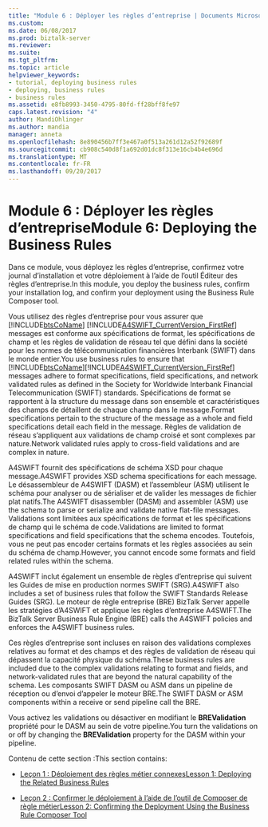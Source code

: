 ```yaml
---
title: "Module 6 : Déployer les règles d’entreprise | Documents Microsoft"
ms.custom: 
ms.date: 06/08/2017
ms.prod: biztalk-server
ms.reviewer: 
ms.suite: 
ms.tgt_pltfrm: 
ms.topic: article
helpviewer_keywords:
- tutorial, deploying business rules
- deploying, business rules
- business rules
ms.assetid: e8fb8993-3450-4795-80fd-ff28bff8fe97
caps.latest.revision: "4"
author: MandiOhlinger
ms.author: mandia
manager: anneta
ms.openlocfilehash: 8e890456b7ff3e467a0f513a261d12a52f92689f
ms.sourcegitcommit: cb908c540d8f1a692d01dc8f313e16cb4b4e696d
ms.translationtype: MT
ms.contentlocale: fr-FR
ms.lasthandoff: 09/20/2017
---
```

# <a name="module-6-deploying-the-business-rules"></a><span data-ttu-id="74b5e-102">Module 6 : Déployer les règles d’entreprise</span><span class="sxs-lookup"><span data-stu-id="74b5e-102">Module 6: Deploying the Business Rules</span></span>
<span data-ttu-id="74b5e-103">Dans ce module, vous déployez les règles d’entreprise, confirmez votre journal d’installation et votre déploiement à l’aide de l’outil Éditeur des règles d’entreprise.</span><span class="sxs-lookup"><span data-stu-id="74b5e-103">In this module, you deploy the business rules, confirm your installation log, and confirm your deployment using the Business Rule Composer tool.</span></span>  
  
 <span data-ttu-id="74b5e-104">Vous utilisez des règles d’entreprise pour vous assurer que [!INCLUDE[btsCoName](../../includes/btsconame-md.md)] [!INCLUDE[A4SWIFT_CurrentVersion_FirstRef](../../includes/a4swift-currentversion-firstref-md.md)] messages est conforme aux spécifications de format, les spécifications de champ et les règles de validation de réseau tel que défini dans la société pour les normes de télécommunication financières Interbank (SWIFT) dans le monde entier.</span><span class="sxs-lookup"><span data-stu-id="74b5e-104">You use business rules to ensure that [!INCLUDE[btsCoName](../../includes/btsconame-md.md)][!INCLUDE[A4SWIFT_CurrentVersion_FirstRef](../../includes/a4swift-currentversion-firstref-md.md)] messages adhere to format specifications, field specifications, and network validated rules as defined in the Society for Worldwide Interbank Financial Telecommunication (SWIFT) standards.</span></span> <span data-ttu-id="74b5e-105">Spécifications de format se rapportent à la structure du message dans son ensemble et caractéristiques des champs de détaillent de chaque champ dans le message.</span><span class="sxs-lookup"><span data-stu-id="74b5e-105">Format specifications pertain to the structure of the message as a whole and field specifications detail each field in the message.</span></span> <span data-ttu-id="74b5e-106">Règles de validation de réseau s’appliquent aux validations de champ croisé et sont complexes par nature.</span><span class="sxs-lookup"><span data-stu-id="74b5e-106">Network validated rules apply to cross-field validations and are complex in nature.</span></span>  
  
 <span data-ttu-id="74b5e-107">A4SWIFT fournit des spécifications de schéma XSD pour chaque message.</span><span class="sxs-lookup"><span data-stu-id="74b5e-107">A4SWIFT provides XSD schema specifications for each message.</span></span> <span data-ttu-id="74b5e-108">Le désassembleur de A4SWIFT (DASM) et l’assembleur (ASM) utilisent le schéma pour analyser ou de sérialiser et de valider les messages de fichier plat natifs.</span><span class="sxs-lookup"><span data-stu-id="74b5e-108">The A4SWIFT disassembler (DASM) and assembler (ASM) use the schema to parse or serialize and validate native flat-file messages.</span></span> <span data-ttu-id="74b5e-109">Validations sont limitées aux spécifications de format et les spécifications de champ qui le schéma de code.</span><span class="sxs-lookup"><span data-stu-id="74b5e-109">Validations are limited to format specifications and field specifications that the schema encodes.</span></span> <span data-ttu-id="74b5e-110">Toutefois, vous ne peut pas encoder certains formats et les règles associées au sein du schéma de champ.</span><span class="sxs-lookup"><span data-stu-id="74b5e-110">However, you cannot encode some formats and field related rules within the schema.</span></span>  
  
 <span data-ttu-id="74b5e-111">A4SWIFT inclut également un ensemble de règles d’entreprise qui suivent les Guides de mise en production normes SWIFT (SRG).</span><span class="sxs-lookup"><span data-stu-id="74b5e-111">A4SWIFT also includes a set of business rules that follow the SWIFT Standards Release Guides (SRG).</span></span> <span data-ttu-id="74b5e-112">Le moteur de règle entreprise (BRE) BizTalk Server appelle les stratégies d’A4SWIFT et applique les règles d’entreprise A4SWIFT.</span><span class="sxs-lookup"><span data-stu-id="74b5e-112">The BizTalk Server Business Rule Engine (BRE) calls the A4SWIFT policies and enforces the A4SWIFT business rules.</span></span>  
  
 <span data-ttu-id="74b5e-113">Ces règles d’entreprise sont incluses en raison des validations complexes relatives au format et des champs et des règles de validation de réseau qui dépassent la capacité physique du schéma.</span><span class="sxs-lookup"><span data-stu-id="74b5e-113">These business rules are included due to the complex validations relating to format and fields, and network-validated rules that are beyond the natural capability of the schema.</span></span> <span data-ttu-id="74b5e-114">Les composants SWIFT DASM ou ASM dans un pipeline de réception ou d’envoi d’appeler le moteur BRE.</span><span class="sxs-lookup"><span data-stu-id="74b5e-114">The SWIFT DASM or ASM components within a receive or send pipeline call the BRE.</span></span>  
  
 <span data-ttu-id="74b5e-115">Vous activez les validations ou désactiver en modifiant le **BREValidation** propriété pour le DASM au sein de votre pipeline.</span><span class="sxs-lookup"><span data-stu-id="74b5e-115">You turn the validations on or off by changing the **BREValidation** property for the DASM within your pipeline.</span></span>  
  
 <span data-ttu-id="74b5e-116">Contenu de cette section :</span><span class="sxs-lookup"><span data-stu-id="74b5e-116">This section contains:</span></span>  
  
-   [<span data-ttu-id="74b5e-117">Leçon 1 : Déploiement des règles métier connexes</span><span class="sxs-lookup"><span data-stu-id="74b5e-117">Lesson 1: Deploying the Related Business Rules</span></span>](../../adapters-and-accelerators/accelerator-swift/lesson-1-deploying-the-related-business-rules.md)  
  
-   [<span data-ttu-id="74b5e-118">Leçon 2 : Confirmer le déploiement à l’aide de l’outil de Composer de règle métier</span><span class="sxs-lookup"><span data-stu-id="74b5e-118">Lesson 2: Confirming the Deployment Using the Business Rule Composer Tool</span></span>](../../adapters-and-accelerators/accelerator-swift/lesson-2-confirming-the-deployment-using-the-business-rule-composer-tool.md)